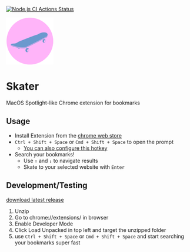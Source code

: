 [![Node.js CI Actions Status](https://github.com/Ecalzo/Skater/workflows/Node.js-CI/badge.svg)](https://github.com/Ecalzo/Skater/actions)

![test](images/icon128.png?raw=true)

# Skater
MacOS Spotlight-like Chrome extension for bookmarks

## Usage
* Install Extension from the [chrome web store](https://chrome.google.com/webstore/detail/skater/goeeolknplhjegbfefjgeekeobpehekf)
* `Ctrl + Shift + Space` or `Cmd + Shift + Space` to open the prompt
    * [You can also configure this hotkey](https://pureinfotech.com/add-keyboard-shortcuts-extensions-chrome/)
* Search your bookmarks!
    * Use `↑` and `↓` to navigate results
    * Skate to your selected website with `Enter`

## Development/Testing
[download latest release](https://github.com/Ecalzo/Skater/releases)

1. Unzip
2. Go to chrome://extensions/ in browser
3. Enable Developer Mode
4. Click Load Unpacked in top left and target the unzipped folder
5. use `Ctrl + Shift + Space` or `Cmd + Shift + Space` and start searching your bookmarks super fast
